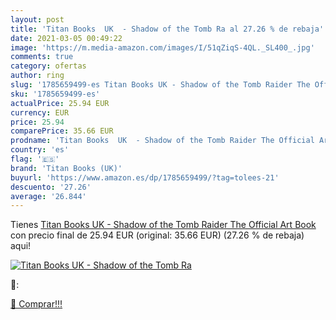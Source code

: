 ```yaml
---
layout: post
title: 'Titan Books  UK  - Shadow of the Tomb Ra al 27.26 % de rebaja'
date: 2021-03-05 00:49:22
image: 'https://m.media-amazon.com/images/I/51qZiqS-4QL._SL400_.jpg'
comments: true
category: ofertas
author: ring
slug: '1785659499-es Titan Books UK - Shadow of the Tomb Raider The Official...'
sku: '1785659499-es'
actualPrice: 25.94 EUR
currency: EUR
price: 25.94
comparePrice: 35.66 EUR
prodname: 'Titan Books  UK  - Shadow of the Tomb Raider The Official Art Book'
country: 'es'
flag: '🇪🇸'
brand: 'Titan Books (UK)'
buyurl: 'https://www.amazon.es/dp/1785659499/?tag=tolees-21'
descuento: '27.26'
average: '26.844'
---
```


Tienes [Titan Books  UK  - Shadow of the Tomb Raider The Official Art Book](https://www.amazon.es/dp/1785659499/?tag=tolees-21) con precio final de  25.94 EUR (original: 35.66 EUR) (27.26 %  de rebaja) aqui!

[![Titan Books  UK  - Shadow of the Tomb Ra](https://m.media-amazon.com/images/I/51qZiqS-4QL._SL400_.jpg)](https://www.amazon.es/dp/1785659499/?tag=tolees-21)

🔎:


[🛒 Comprar!!!](https://www.amazon.es/dp/1785659499/?tag=tolees-21)
